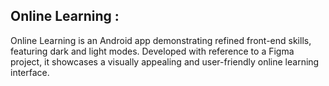 ## Online Learning :
Online Learning is an Android app demonstrating refined front-end skills, featuring dark and light modes. Developed with reference to a Figma project, it showcases a visually appealing and user-friendly online learning interface.

